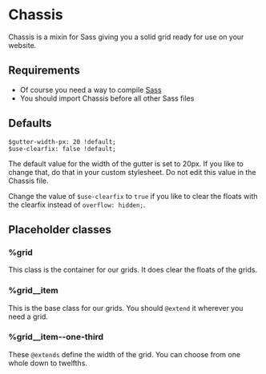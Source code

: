 # Chassis

Chassis is a mixin for Sass giving you a solid grid ready for use on your website.

## Requirements

* Of course you need a way to compile [Sass](http://sass-lang.com)
* You should import Chassis before all other Sass files

## Defaults

	$gutter-width-px: 20 !default;
	$use-clearfix: false !default;

The default value for the width of the gutter is set to 20px. If you like to change that, do that in your custom stylesheet. Do not edit this value in the Chassis file.

Change the value of <code>$use-clearfix</code> to <code>true</code> if you like to clear the floats with the clearfix instead of <code>overflow: hidden;</code>.

## Placeholder classes

### %grid

This class is the container for our grids. It does clear the floats of the grids.

### %grid__item

This is the base class for our grids. You should <code>@extend</code> it wherever you need a grid.

### %grid__item--one-third

These <code>@extends</code> define the width of the grid. You can choose from one whole down to twelfths.
